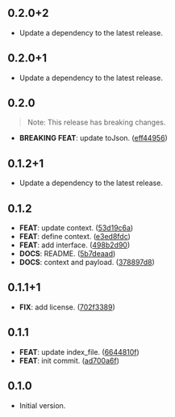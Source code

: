 ## 0.2.0+2

 - Update a dependency to the latest release.

## 0.2.0+1

 - Update a dependency to the latest release.

## 0.2.0

> Note: This release has breaking changes.

 - **BREAKING** **FEAT**: update toJson. ([eff44956](https://github.com/dart-action/tools/commit/eff449560dcd4038cf307731b2fdddb5dc9b9e60))

## 0.1.2+1

 - Update a dependency to the latest release.

## 0.1.2

 - **FEAT**: update context. ([53d19c6a](https://github.com/dart-action/tools/commit/53d19c6aa71a638ef2dffcbbd2f40ea40824191e))
 - **FEAT**: define context. ([e3ed8fdc](https://github.com/dart-action/tools/commit/e3ed8fdc802c125d63f095ae1dee11bc68a1c7ba))
 - **FEAT**: add interface. ([498b2d90](https://github.com/dart-action/tools/commit/498b2d902bd013cecaf573e85fca08101429cdba))
 - **DOCS**: README. ([5b7deaad](https://github.com/dart-action/tools/commit/5b7deaad9ab9bd6db5ed66c53bd72b69361ec215))
 - **DOCS**: context and payload. ([378897d8](https://github.com/dart-action/tools/commit/378897d8350bab82f3a0b2fa3ec4d72dff47339e))

## 0.1.1+1

 - **FIX**: add license. ([702f3389](https://github.com/dart-action/tools/commit/702f3389775aec5a5329278716a3394a081fdbf9))

## 0.1.1

 - **FEAT**: update index_file. ([6644810f](https://github.com/dart-action/tools/commit/6644810f46a0e79d4aaf65d16393dfd990b7dd7d))
 - **FEAT**: init commit. ([ad700a6f](https://github.com/dart-action/tools/commit/ad700a6f0325ae8fba15d82814569d6f38b0c6c8))

## 0.1.0

- Initial version.

